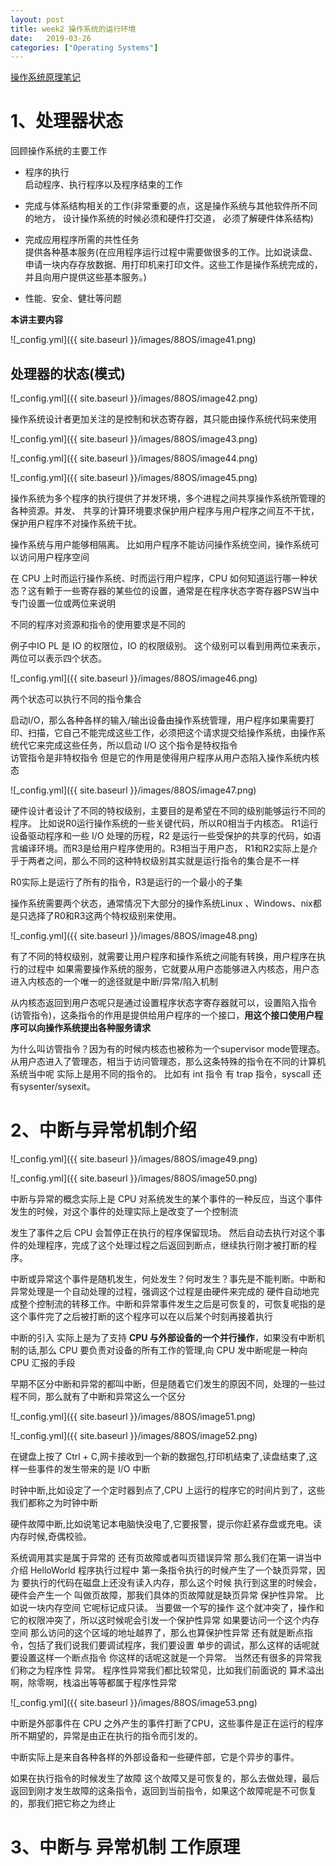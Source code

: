 ```yaml
---
layout: post
title: week2 操作系统的运行环境   
date:   2019-03-26
categories: ["Operating Systems"]  
---   
```


[操作系统原理笔记](https://www.coursera.org/learn/os-pku/home/week/1)  

# 1、处理器状态     

回顾操作系统的主要工作    

+ 程序的执行    
    启动程序、执行程序以及程序结束的工作     

+ 完成与体系结构相关的工作(非常重要的点，这是操作系统与其他软件所不同的地方， 设计操作系统的时候必须和硬件打交道， 必须了解硬件体系结构)   
+ 完成应用程序所需的共性任务    
    提供各种基本服务(在应用程序运行过程中需要做很多的工作。比如说读盘、申请一块内存存放数据、用打印机来打印文件。这些工作是操作系统完成的，并且向用户提供这些基本服务。)   

+ 性能、安全、健壮等问题  	

**本讲主要内容**    

![_config.yml]({{ site.baseurl }}/images/88OS/image41.png)    

## 处理器的状态(模式)   

![_config.yml]({{ site.baseurl }}/images/88OS/image42.png)   

操作系统设计者更加关注的是控制和状态寄存器，其只能由操作系统代码来使用 

![_config.yml]({{ site.baseurl }}/images/88OS/image43.png)   

![_config.yml]({{ site.baseurl }}/images/88OS/image44.png)   

![_config.yml]({{ site.baseurl }}/images/88OS/image45.png)   

操作系统为多个程序的执行提供了并发环境，多个进程之间共享操作系统所管理的各种资源。并发、 共享的计算环境要求保护用户程序与用户程序之间互不干扰，保护用户程序不对操作系统干扰。   

操作系统与用户能够相隔离。 比如用户程序不能访问操作系统空间，操作系统可以访问用户程序空间
 
在 CPU 上时而运行操作系统、时而运行用户程序，CPU 如何知道运行哪一种状态？这有赖于一些寄存器的某些位的设置，通常是在程序状态字寄存器PSW当中专门设置一位或两位来说明    

不同的程序对资源和指令的使用要求是不同的  

例子中IO PL 是 IO 的权限位，IO 的权限级别。 这个级别可以看到用两位来表示，两位可以表示四个状态。  

![_config.yml]({{ site.baseurl }}/images/88OS/image46.png)   

两个状态可以执行不同的指令集合  

启动I/O，那么各种各样的输入/输出设备由操作系统管理，用户程序如果需要打印、扫描，它自己不能完成这些工作，必须把这个请求提交给操作系统，由操作系统代它来完成这些任务，所以启动 I/O 这个指令是特权指令  
访管指令是非特权指令 但是它的作用是使得用户程序从用户态陷入操作系统内核态

![_config.yml]({{ site.baseurl }}/images/88OS/image47.png)   

硬件设计者设计了不同的特权级别，主要目的是希望在不同的级别能够运行不同的程序。 比如说R0运行操作系统的一些关键代码，所以R0相当于内核态。 R1运行设备驱动程序和一些 I/O 处理的历程，R2 是运行一些受保护的共享的代码，如语言编译环境。而R3是给用户程序使用的。R3相当于用户态， R1和R2实际上是介乎于两者之间，那么不同的这种特权级别其实就是运行指令的集合是不一样   

R0实际上是运行了所有的指令，R3是运行的一个最小的子集  

操作系统需要两个状态，通常情况下大部分的操作系统Linux 、Windows、nix都是只选择了R0和R3这两个特权级别来使用。  

![_config.yml]({{ site.baseurl }}/images/88OS/image48.png) 

有了不同的特权级别，就需要让用户程序和操作系统之间能有转换，用户程序在执行的过程中 如果需要操作系统的服务，它就要从用户态能够进入内核态，用户态进入内核态的一个唯一的途径就是中断/异常/陷入机制    

从内核态返回到用户态呢只是通过设置程序状态字寄存器就可以，设置陷入指令(访管指令)，这条指令的作用是提供给用户程序的一个接口，**用这个接口使用户程序可以向操作系统提出各种服务请求**       
 
为什么叫访管指令？因为有的时候内核态也被称为一个supervisor mode管理态。从用户态进入了管理态，相当于访问管理态，那么这条特殊的指令在不同的计算机系统当中呢 实际上是用不同的指令的。 比如有 int 指令 有 trap 指令，syscall 还有sysenter/sysexit。



# 2、中断与异常机制介绍     

![_config.yml]({{ site.baseurl }}/images/88OS/image49.png)  

![_config.yml]({{ site.baseurl }}/images/88OS/image50.png) 

中断与异常的概念实际上是 CPU 对系统发生的某个事件的一种反应，当这个事件发生的时候，对这个事件的处理实际上是改变了一个控制流    

发生了事件之后 CPU 会暂停正在执行的程序保留现场。 然后自动去执行对这个事件的处理程序，完成了这个处理过程之后返回到断点，继续执行刚才被打断的程序。  
 
中断或异常这个事件是随机发生，何处发生？何时发生？事先是不能判断。中断和异常处理是一个自动处理的过程，强调这个过程是由硬件来完成的 硬件自动地完成整个控制流的转移工作。中断和异常事件发生之后是可恢复的，可恢复呢指的是这个事件完了之后被打断的这个程序可以在以后某个时刻再接着执行    

中断的引入 实际上是为了支持 **CPU 与外部设备的一个并行操作**，如果没有中断机制的话,那么 CPU 要负责对设备的所有工作的管理,向 CPU 发中断呢是一种向 CPU 汇报的手段    

早期不区分中断和异常的都叫中断，但是随着它们发生的原因不同，处理的一些过程不同，那么就有了中断和异常这么一个区分   

![_config.yml]({{ site.baseurl }}/images/88OS/image51.png)   

![_config.yml]({{ site.baseurl }}/images/88OS/image52.png) 

在键盘上按了 Ctrl + C,网卡接收到一个新的数据包,打印机结束了,读盘结束了,这样一些事件的发生带来的是 I/O 中断   

时钟中断,比如设定了一个定时器到点了,CPU 上运行的程序它的时间片到了，这些我们都称之为时钟中断  

硬件故障中断,比如说笔记本电脑快没电了,它要报警，提示你赶紧存盘或充电。读内存时候,奇偶校验。  

系统调用其实是属于异常的 还有页故障或者叫页错误异常 那么我们在第一讲当中介绍 HelloWorld 程序执行过程中 第一条指令执行的时候产生了一个缺页异常，因为 要执行的代码在磁盘上还没有读入内存，那么这个时候 执行到这里的时候会，硬件会产生一个 叫做页故障，那我们具体的页故障就是缺页异常 保护性异常。 比如说一块内存空间 它呢标记成只读。 当要做一个写的操作 这个就冲突了，操作和它的权限冲突了，所以这时候呢会引发一个保护性异常 如果要访问一个这个内存空间 那么访问的这个区域的地址越界了，那么也算保护性异常 还有就是断点指令，包括了我们说我们要调试程序，我们要设置 单步的调试，那么这样的话呢就要设置这样一个断点指令 你这样的话呢这就是一个异常。 当然还有很多的异常我们称之为程序性 异常。 程序性异常我们都比较常见，比如我们前面说的 算术溢出啊，除零啊，栈溢出等等都属于程序性异常 

![_config.yml]({{ site.baseurl }}/images/88OS/image53.png)  

中断是外部事件在 CPU 之外产生的事件打断了CPU，这些事件是正在运行的程序所不期望的，异常是由正在执行的指令而引发的。    

中断实际上是来自各种各样的外部设备和一些硬件部，它是个异步的事件。

如果在执行指令的时候发生了故障 这个故障又是可恢复的，那么去做处理，最后返回到刚才发生故障的这条指令，返回到当前指令，如果这个故障呢是不可恢复的，那我们把它称之为终止    

# 3、中断与 异常机制 工作原理